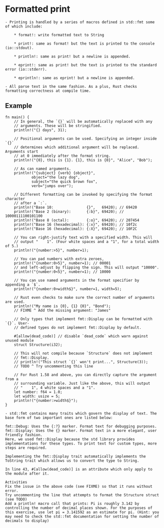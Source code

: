 
# Formatted print

    - Printing is handled by a series of macros defined in std::fmt some of which include:

        * format!: write formatted text to String
        
        * print!: same as format! but the text is printed to the console (io::stdout).
        
        * println!: same as print! but a newline is appended.
        
        * eprint!: same as print! but the text is printed to the standard error (io::stderr).
        
        * eprintln!: same as eprint! but a newline is appended.
        
    - All parse text in the same fashion. As a plus, Rust checks formatting correctness at compile time.



## Example

    fn main() {
        // In general, the `{}` will be automatically replaced with any
        // arguments. These will be stringified.
        println!("{} days", 31);

        // Positional arguments can be used. Specifying an integer inside `{}`
        // determines which additional argument will be replaced. Arguments start
        // at 0 immediately after the format string.
        println!("{0}, this is {1}. {1}, this is {0}", "Alice", "Bob");

        // As can named arguments.
        println!("{subject} {verb} {object}",
                object="the lazy dog",
                subject="the quick brown fox",
                verb="jumps over");

        // Different formatting can be invoked by specifying the format character
        // after a `:`.
        println!("Base 10:               {}",   69420); // 69420
        println!("Base 2 (binary):       {:b}", 69420); // 10000111100101100
        println!("Base 8 (octal):        {:o}", 69420); // 207454
        println!("Base 16 (hexadecimal): {:x}", 69420); // 10f2c
        println!("Base 16 (hexadecimal): {:X}", 69420); // 10F2C

        // You can right-justify text with a specified width. This will
        // output "    1". (Four white spaces and a "1", for a total width of 5.)
        println!("{number:>5}", number=1);

        // You can pad numbers with extra zeroes,
        println!("{number:0>5}", number=1); // 00001
        // and left-adjust by flipping the sign. This will output "10000".
        println!("{number:0<5}", number=1); // 10000

        // You can use named arguments in the format specifier by appending a `$`.
        println!("{number:0>width$}", number=1, width=5);

        // Rust even checks to make sure the correct number of arguments are used.
        println!("My name is {0}, {1} {0}", "Bond");
        // FIXME ^ Add the missing argument: "James"

        // Only types that implement fmt::Display can be formatted with `{}`. User-
        // defined types do not implement fmt::Display by default.

        #[allow(dead_code)] // disable `dead_code` which warn against unused module
        struct Structure(i32);

        // This will not compile because `Structure` does not implement
        // fmt::Display.
        // println!("This struct `{}` won't print...", Structure(3));
        // TODO ^ Try uncommenting this line

        // For Rust 1.58 and above, you can directly capture the argument from a
        // surrounding variable. Just like the above, this will output
        // "    1", 4 white spaces and a "1".
        let number: f64 = 1.0;
        let width: usize = 5;
        println!("{number:>width$}");
    }

    - std::fmt contains many traits which govern the display of text. The base form of two important ones are listed below:

    fmt::Debug: Uses the {:?} marker. Format text for debugging purposes.
    fmt::Display: Uses the {} marker. Format text in a more elegant, user friendly fashion.
    Here, we used fmt::Display because the std library provides implementations for these types. To print text for custom types, more steps are required.

    Implementing the fmt::Display trait automatically implements the ToString trait which allows us to convert the type to String.

    In line 43, #[allow(dead_code)] is an attribute which only apply to the module after it.

    Activities
    Fix the issue in the above code (see FIXME) so that it runs without error.
    Try uncommenting the line that attempts to format the Structure struct (see TODO)
    Add a println! macro call that prints: Pi is roughly 3.142 by controlling the number of decimal places shown. For the purposes of this exercise, use let pi = 3.141592 as an estimate for pi. (Hint: you may need to check the std::fmt documentation for setting the number of decimals to display)